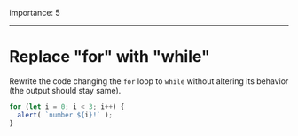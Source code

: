 importance: 5

---

# Replace "for" with "while"

Rewrite the code changing the `for` loop to `while` without altering its behavior (the output should stay same).

```js run
for (let i = 0; i < 3; i++) {
  alert( `number ${i}!` );
}
```